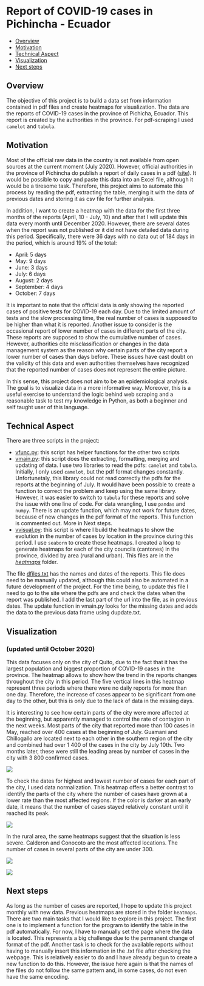 # Report of COVID-19 cases in Pichincha - Ecuador
 
- [Overview](#overview)
- [Motivation](#motivation)
- [Technical Aspect](#technical-aspect)
- [Visualization](#visualization)
- [Next steps](#next-steps)

## Overview

The objective of this project is to build a data set from information contained in pdf files and create heatmaps for visualization. The data are the reports of COVID-19 cases in the province of Pichicha, Ecuador. This report is created by the authorities in the province. For pdf-scraping I used `camelot` and `tabula`.

## Motivation

Most of the official raw data in the country is not available from open sources at the current moment (July 2020). However, official authorities in the province of Pichincha do publish a report of daily cases in a pdf ([site](https://coe-pichincha.senescyt.gob.ec/situacion-pichincha/)). It would be possible to copy and paste this data into an Excel file, although it would be a tiresome task. Therefore, this project aims to automate this process by reading the pdf, extracting the table, merging it with the data of previous dates and storing it as csv file for further analysis.

In addition, I want to create a heatmap with the data for the first three months of the reports (April, 10 - July, 10) and after that I will update this data every month until December 2020. However, there are several dates when the report was not published or it did not have detailed data during this period. Specifically, there were 36 days with no data out of 184 days in the period, which is around 19% of the total:
- April: 5 days
- May: 9 days
- June: 3 days
- July: 6 days
- August: 2 days
- September: 4 days
- October: 7 days

It is important to note that the official data is only showing the reported cases of positive tests for COVID-19 each day. Due to the limited amount of tests and the slow processing time, the real number of cases is supposed to be higher than what it is reported. Another issue to consider is the occasional report of lower number of cases in different parts of the city. These reports are supposed to show the cumulative number of cases. However, authorities cite misclassification or changes in the data management system as the reason why certain parts of the city report a lower number of cases than days before. These issues have cast doubt on the validity of this data and even authorities themselves have recognized that the reported number of cases does not represent the entire picture.

In this sense, this project does not aim to be an epidemiological analysis. The goal is to visualize data in a more informative way. Moreover, this is a useful exercise to understand the logic behind web scraping and a reasonable task to test my knowledge in Python, as both a beginner and self taught user of this language.

## Technical Aspect

There are three scripts in the project:

- [vfunc.py](vfunc.py): this script has helper functions for the other two scripts
- [vmain.py](vmain.py): this script does the extracting, formatting, merging and updating of data. I use two libraries to read the pdfs: `camelot` and `tabula`. Initially, I only used `camelot`, but the pdf format changes constantly. Unfortunetaly, this library could not read correctly the pdfs for the reports at the beginning of July. It would have been possible to create a function to correct the problem and keep using the same library. However, it was easier to switch to `tabula` for these reports and solve the issue with one line of code. For data wrangling, I use `pandas` and `numpy`. There is an update function, which may not work for future dates, because of new changes in the pdf format of the reports. This function is commented out. More in Next steps.
- [vvisual.py](vvisual.py): this script is where I build the heatmaps to show the evolution in the number of cases by location in the province during this period. I use `seaborn` to create these heatmaps. I created a loop to generate heatmaps for each of the city councils (cantones) in the province, divided by area (rural and urban). This files are in the [_heatmaps_](/heatmaps) folder.

The file [dfiles.txt](dfiles.txt) has the names and dates of the reports. This file does need to be manually updated, although this could also be automated in a future development of the project. For the time being, to update this file I need to go to the site where the pdfs are and check the dates when the report was published. I add the last part of the url into the file, as in previous dates. The update function in vmain.py looks for the missing dates and adds the data to the previous data frame using dupdate.txt.

## Visualization 
### (updated until October 2020)

This data focuses only on the city of Quito, due to the fact that it has the largest population and biggest proportion of COVID-19 cases in the province. The heatmap allows to show how the trend in the reports changes throughout the city in this period. The five vertical lines in this heatmap represent three periods where there were no daily reports for more than one day. Therefore, the increase of cases appear to be significant from one day to the other, but this is only due to the lack of data in the missing days. 

It is interesting to see how certain parts of the city were more affected at the beginning, but apparently managed to control the rate of contagion in the next weeks. Most parts of the city that reported more than 100 cases in May, reached over 400 cases at the beginning of July. Guamani and Chillogallo are located next to each other in the southern region of the city and combined had over 1 400 of the cases in the city by July 10th. Two months later, these were still the leading areas by number of cases in the city with 3 800 confirmed cases.

![](casos_quito_urb_gen.png)

To check the dates for highest and lowest number of cases for each part of the city, I used data normalization. This heatmap offers a better contrast to identify the parts of the city where the number of cases have grown at a lower rate than the most affected regions. If the color is darker at an early date, it means that the number of cases stayed relatively constant until it reached its peak.

![](casos_quito_urb_norm.png)

In the rural area, the same heatmaps suggest that the situation is less severe. Calderon and Conocoto are the most affected locations. The number of cases in several parts of the city are under 300. 

![](casos_quito_rur_gen.png)



![](casos_quito_rur_norm.png)

## Next steps

As long as the number of cases are reported, I hope to update this project monthly with new data. Previous heatmaps are stored in the folder `heatmaps`. There are two main tasks that I would like to explore in this project. The first one is to implement a function for the program to identify the table in the pdf automatically. For now, I have to manually set the page where the data is located. This represents a big challenge due to the permanent change of format of the pdf. Another task is to check for the available reports without having to manually insert this information in the .txt file after checking the webpage. This is relatively easier to do and I have already begun to create a new function to do this. However, the issue here again is that the names of the files do not follow the same pattern and, in some cases, do not even have the same encoding.
